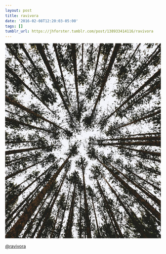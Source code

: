 ```yaml
---
layout: post
title: ravivora
date: '2016-02-08T12:20:03-05:00'
tags: []
tumblr_url: https://jhforster.tumblr.com/post/138933414116/ravivora
---
```

 ![](/tumblr_files/tumblr_o28o5f7yIQ1uxadqoo1_1280.jpg)  

[@ravivora](https://www.instagram.com/ravivora/)

